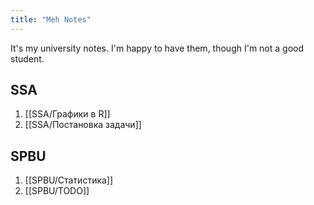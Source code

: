 ```yaml
---
title: "Meh Notes"
---
```

It's my university notes. I'm happy to have them, though I'm not a good student.

## SSA
1. [[SSA/Графики в R]]
2. [[SSA/Постановка задачи]]

## SPBU
1. [[SPBU/Статистика]]
2. [[SPBU/TODO]]
